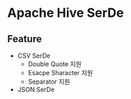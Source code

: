 # Apache Hive SerDe

## Feature

* CSV SerDe
  * Double Quote 지원
  * Esacpe Sharacter 지원
  * Separator 지원
* JSON SerDe

